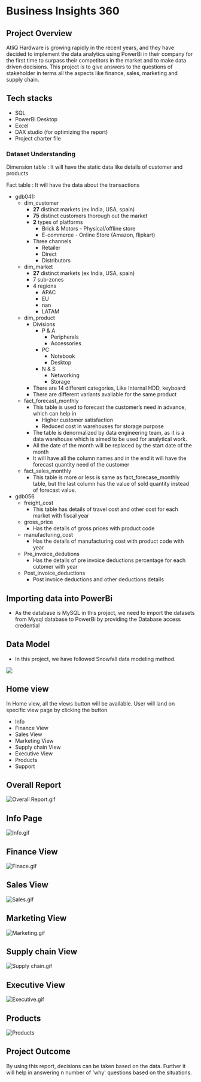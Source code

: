 # Business Insights 360

## Project Overview

AtliQ Hardware is growing rapidly in the recent years, and they have decided to implement the data analytics using PowerBi in their company for the first time to surpass their competitors in the market and to make data driven decisions. This project is to give answers to the questions of stakeholder in terms all the aspects like finance, sales, marketing and supply chain.

## Tech stacks

- SQL
- PowerBi Desktop
- Excel
- DAX studio (for optimizing the report)
- Project charter file

### Dataset **Understanding**

Dimension table : It will have the static data like details of customer and products

Fact table : It will have the data about the transactions  

- gdb041:
    - dim_customer
        - **27** distinct markets (ex India, USA, spain)
        - **75** distinct customers thorough out the market
        - **2** types of platforms
            - Brick & Motors - Physical/offline store
            - E-commerce - Online Store (Amazon, flipkart)
        - Three channels
            - Retailer
            - Direct
            - Distributors
    - dim_market
        - **27** distinct markets (ex India, USA, spain)
        - 7 sub-zones
        - 4 regions
            - APAC
            - EU
            - nan
            - LATAM
    - dim_product
        - Divisions
            - P & A
                - Peripherals
                - Accessories
            - PC
                - Notebook
                - Desktop
            - N & S
                - Networking
                - Storage
        - There are 14 different categories, Like Internal HDD, keyboard
        - There are different variants available for the same product
    - fact_forecast_monthly
        - This table is used to forecast the customer’s need in advance, which can help in
            - Higher customer satisfaction
            - Reduced cost in warehouses for storage purpose
        - The table is denormalized by data engineering team, as it is a data warehouse which is aimed to be used for analytical work.
        - All the date of the month will be replaced by the start date of the month
        - It will have all the column names and in the end it will have the forecast quantity need of the customer
    - fact_sales_monthly
        - This table is more or less is same as fact_forecase_monthly table, but the last column has the value of sold quantity instead of forecast value.
- gdb056
    - freight_cost
        - This table has details of travel cost and other cost for each market with fiscal year
    - gross_price
        - Has the details of gross prices with product code
    - manufacturing_cost
        - Has the details of manufacturing cost with product code with year
    - Pre_invoice_dedutions
        - Has the details of pre invoice deductions percentage for each cutomer with year
    - Post_invoice_deductions
        - Post invoice deductions and other deductions details

## Importing data into PowerBi

- As the database is MySQL in this project, we need to import the datasets from Mysql database to PowerBi by providing the Database access credential

## Data Model

- In this project, we have followed Snowfall data modeling method.

<img src="https://github.com/Imran-sk-t/Hardware-_Business_Insights_360/blob/main/Business_Insights_360-main/Resources/Data_model.png" class="center">

## Home view

In Home view, all the views button will be available. User will land on specific view page by clicking the button 

- Info
- Finance View
- Sales View
- Marketing View
- Supply chain View
- Executive View
- Products
- Support

## Overall Report

![Overall Report.gif](https://github.com/Imran-sk-t/Hardware-_Business_Insights_360/blob/main/Business_Insights_360-main/Resources/Overall.gif)

## Info Page

![Info.gif](https://github.com/Imran-sk-t/Hardware-_Business_Insights_360/blob/main/Business_Insights_360-main/Resources/Info.gif)

## Finance View

![Finace.gif](https://github.com/Imran-sk-t/Hardware-_Business_Insights_360/blob/main/Business_Insights_360-main/Resources/Finace.gif)

## Sales View

![Sales.gif](https://github.com/Imran-sk-t/Hardware-_Business_Insights_360/blob/main/Business_Insights_360-main/Resources/Sales.gif)

## Marketing View

![Marketing.gif](https://github.com/Imran-sk-t/Hardware-_Business_Insights_360/blob/main/Business_Insights_360-main/Resources/Marketing.gif)

## Supply chain View

![Supply chain.gif](https://github.com/Imran-sk-t/Hardware-_Business_Insights_360/blob/main/Business_Insights_360-main/Resources/supply%20chain.gif)

## Executive View

![Executive.gif](https://github.com/Imran-sk-t/Hardware-_Business_Insights_360/blob/main/Business_Insights_360-main/Resources/Executive.gif)

## Products

![Products](https://github.com/Imran-sk-t/Hardware-_Business_Insights_360/blob/main/Business_Insights_360-main/Resources/Products%20View.gif)

## Project Outcome

By using this report, decisions can be taken based on the data. Further it will help in answering n number of 'why' questions based on the situations.
